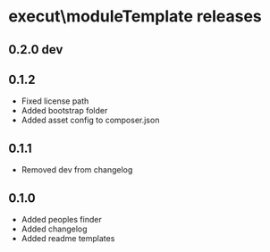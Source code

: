 execut\moduleTemplate releases
==============================================

0.2.0 dev
---

0.1.2
---
- Fixed license path
- Added bootstrap folder
- Added asset config to composer.json

0.1.1
---
- Removed dev from changelog

0.1.0
---
- Added peoples finder
- Added changelog
- Added readme templates
